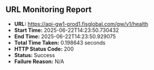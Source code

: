 ## URL Monitoring Report

- **URL:** https://api-gw1-prod1.fisglobal.com/gw/v1/health
- **Start Time:** 2025-06-22T14:23:50.730432
- **End Time:** 2025-06-22T14:23:50.929075
- **Total Time Taken:** 0.198643 seconds
- **HTTP Status Code:** 200
- **Status:** Success
- **Failure Reason:** N/A
